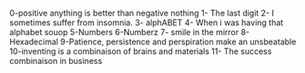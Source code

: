 0-positive anything is better than negative nothing
1- The last digit
2- I sometimes suffer from insomnia.
3- alphABET
4- When i was having that alphabet souop
5-Numbers
6-Numberz
7- smile in the mirror
8-Hexadecimal
9-Patience, persistence and perspiration make  an unsbeatable
10-inventing is a combinaison of brains and materials
11- The success combinaison in business
